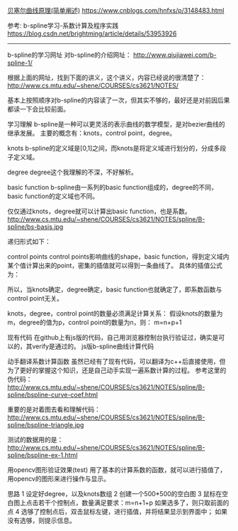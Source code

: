  [贝塞尔曲线原理(简单阐述)](https://www.cnblogs.com/hnfxs/p/3148483.html)  <https://www.cnblogs.com/hnfxs/p/3148483.html>

参考: b-spline学习-系数计算及程序实践
https://blog.csdn.net/brightming/article/details/53953926



--------------------------------------------------------------
b-spline的学习网址
对b-spline的介绍网址：
http://www.qiujiawei.com/b-spline-1/

根据上面的网址，找到下面的讲义，这个讲义，内容已经说的很清楚了：
http://www.cs.mtu.edu/~shene/COURSES/cs3621/NOTES/

基本上按照顺序对b-spline的内容读了一次，但其实不够的，最好还是对前因后果都读一下会比较前面。

学习理解
b-spline是一种可以更灵活的表示曲线的数学模型，是对bezier曲线的继承发展。
主要的概念有：knots，control point，degree。

knots
b-spline的定义域是[0,1]之间，而knots是将定义域进行划分的，分成多段子定义域。

degree
degree这个我理解的不深，不好解析。

basic function
b-spline由一系列的basic function组成的，degree的不同，basic function的定义域也不同。

仅仅通过knots，degree就可以计算出basic function，也是系数。
http://www.cs.mtu.edu/~shene/COURSES/cs3621/NOTES/spline/B-spline/bs-basis.jpg

递归形式如下：


control points
control points影响曲线的shape，basic function，得到定义域内某个值计算出来的point，密集的插值就可以得到一条曲线了。
具体的插值公式为：


所以，当knots确定，degree确定，basic function也就确定了，即系数函数与control point无关。

knots，degree，control point的数量必须满足计算关系：
假设knots的数量为m，degree的值为p，control point的数量为n，则：
m=n+p+1

现有代码
在github上有js版的代码，自己用浏览器控制台执行验证过，确实是可以的，其verify是通过的。
js版b-spline曲线计算代码

动手翻译系数计算函数
虽然已经有了现有代码，可以翻译为c++后直接使用，但为了更好的掌握这个知识，还是自己动手实现一遍系数计算的过程。
参考这里的伪代码：
http://www.cs.mtu.edu/~shene/COURSES/cs3621/NOTES/spline/B-spline/bspline-curve-coef.html

重要的是对着图去看和理解代码：
http://www.cs.mtu.edu/~shene/COURSES/cs3621/NOTES/spline/B-spline/bspline-triangle.jpg


测试的数据用的是：
http://www.cs.mtu.edu/~shene/COURSES/cs3621/NOTES/spline/B-spline/bspline-ex-1.html



用opencv图形验证效果(test)
用了基本的计算系数的函数，就可以进行插值了，用opencv的图形来进行操作与显示。

思路
1 设定好degree，以及knots数组
2 创建一个500*500的空白图
3 鼠标在空白图上点击若干个控制点，数量满足要求：m=n+1+p
如果选多了，则只取前面的点
4 选够了控制点后，双击鼠标左键，进行插值，并将结果显示到界面中；
如果没有选够，则提示信息。




